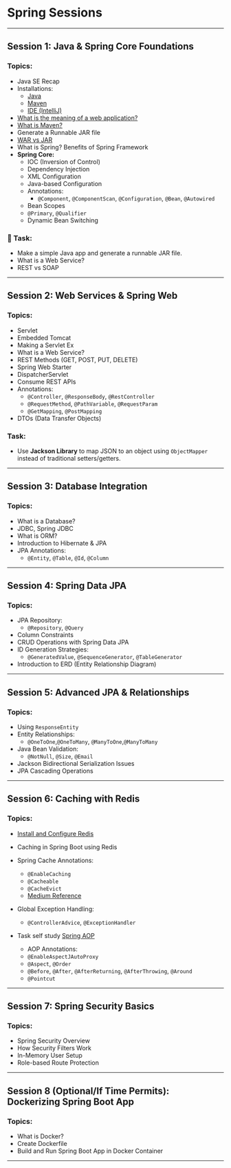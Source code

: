 # Spring Sessions

---

##  Session 1: Java & Spring Core Foundations

### Topics:
- Java SE Recap
- Installations:
  - [Java](https://www.codejava.net/java-se/download-and-install-java-11-openjdk-and-oracle-jdk)  
  - [Maven](https://phoenixnap.com/kb/install-maven-windows)
  - [IDE (IntelliJ)](https://www.jetbrains.com/idea/download/?section=linux)
- [What is the meaning of a web application?](https://aws.amazon.com/what-is/web-application/)
- [What is Maven?](https://www.marcobehler.com/guides/mvn-clean-install-a-short-guide-to-maven)
- Generate a Runnable JAR file
- [WAR vs JAR](https://www.baeldung.com/java-jar-war-packaging)
- What is Spring? Benefits of Spring Framework
- **Spring Core:**
  - IOC (Inversion of Control)
  - Dependency Injection
  - XML Configuration
  - Java-based Configuration
  - Annotations:
    - `@Component`, `@ComponentScan`, `@Configuration`, `@Bean`, `@Autowired`
  - Bean Scopes
  - `@Primary`, `@Qualifier`
  - Dynamic Bean Switching

### 📝 Task:
- Make a simple Java app and generate a runnable JAR file.
- What is a Web Service?
- REST vs SOAP

---

##  Session 2: Web Services & Spring Web

### Topics:
- Servlet
- Embedded Tomcat
- Making a Servlet Ex
- What is a Web Service?
- REST Methods (GET, POST, PUT, DELETE)
- Spring Web Starter
- DispatcherServlet
- Consume REST APIs
- Annotations:
  - `@Controller`, `@ResponseBody`, `@RestController`
  - `@RequestMethod`, `@PathVariable`, `@RequestParam`
  - `@GetMapping`, `@PostMapping`
- DTOs (Data Transfer Objects)

###  Task:
- Use **Jackson Library** to map JSON to an object using `ObjectMapper` instead of traditional setters/getters.

---

##  Session 3: Database Integration

### Topics:
- What is a Database?
- JDBC, Spring JDBC
- What is ORM?
- Introduction to Hibernate & JPA
- JPA Annotations:
  - `@Entity`, `@Table`, `@Id`, `@Column`

---

##  Session 4: Spring Data JPA

### Topics:
- JPA Repository:
  - `@Repository`, `@Query`
- Column Constraints
- CRUD Operations with Spring Data JPA
- ID Generation Strategies:
  - `@GeneratedValue`, `@SequenceGenerator`, `@TableGenerator`
- Introduction to ERD (Entity Relationship Diagram)

---

##  Session 5: Advanced JPA & Relationships

### Topics:
- Using `ResponseEntity`
- Entity Relationships:
  - `@OneToOne`,`@OneToMany`, `@ManyToOne`,`@ManyToMany`
- Java Bean Validation:
  - `@NotNull`, `@Size`, `@Email`
- Jackson Bidirectional Serialization Issues
- JPA Cascading Operations

---

##  Session 6: Caching with Redis

### Topics:
- [Install and Configure Redis](https://www.youtube.com/watch?v=DLKzd3bvgt8&ab_channel=TrendingCode)
- Caching in Spring Boot using Redis
- Spring Cache Annotations:
  - `@EnableCaching`
  - `@Cacheable`
  - `@CacheEvict`
  - [Medium Reference](https://medium.com/vedity/spring-boot-caching-mechanism-8ef901147e60)
 
- Global Exception Handling:
  - `@ControllerAdvice`, `@ExceptionHandler`
 
- Task self study
  [Spring AOP](https://medium.com/@alxkm/spring-aop-explained-how-to-implement-aspect-oriented-programming-in-your-spring-application-17cee1da12e8)
  - AOP Annotations:
  - `@EnableAspectJAutoProxy`
  - `@Aspect`, `@Order`
  - `@Before`, `@After`, `@AfterReturning`, `@AfterThrowing`, `@Around`
  - `@Pointcut`

---

##  Session 7: Spring Security Basics

### Topics:
- Spring Security Overview
- How Security Filters Work
- In-Memory User Setup
- Role-based Route Protection

---

##  Session 8 (Optional/If Time Permits): Dockerizing Spring Boot App

### Topics:
- What is Docker?
- Create Dockerfile
- Build and Run Spring Boot App in Docker Container

---

